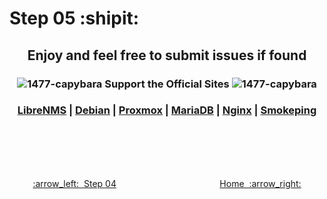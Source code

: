 # Step 05 :shipit:

<div align="center">
  
## Enjoy and feel free to submit issues if found
</div>

<div align="center">

### ![1477-capybara](https://github.com/hispanicdevian/libreNMS-Guide/assets/135581442/4296fa98-e024-4ed7-9d23-8f414f94b5c0) Support the Official Sites ![1477-capybara](https://github.com/hispanicdevian/libreNMS-Guide/assets/135581442/4296fa98-e024-4ed7-9d23-8f414f94b5c0)
  
### [LibreNMS](https://www.librenms.org/) | [Debian](https://www.debian.org/) | [Proxmox](https://www.proxmox.com/en/) | [MariaDB](https://mariadb.org/) | [Nginx](https://www.nginx.com/) | [Smokeping](https://oss.oetiker.ch/smokeping/) 
</div>

<br>
<br>
<br>
<br>
<p align="center"> <a href="Step_04.md">:arrow_left:&nbsp;&nbsp;Step 04</a> &nbsp;&nbsp;&nbsp;&nbsp;&nbsp;&nbsp;&nbsp;&nbsp;&nbsp;&nbsp;&nbsp;&nbsp;&nbsp;&nbsp;&nbsp;&nbsp;&nbsp;&nbsp;&nbsp;&nbsp;&nbsp;&nbsp;&nbsp;&nbsp;&nbsp;&nbsp;&nbsp;&nbsp;&nbsp;&nbsp;&nbsp;&nbsp;&nbsp;&nbsp;&nbsp;&nbsp;&nbsp;&nbsp;&nbsp;&nbsp;  <a href="README.md">Home&nbsp; :arrow_right:</a></p>

